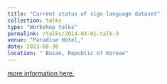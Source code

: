 ```yaml
---
title: "Current status of sign language dataset"
collection: talks
type: "Workshop talks"
permalink: /talks/2014-03-01-talk-3
venue: "Paradise Hotel,"
date: 2023-08-30
location: " Busan, Republic of Koreae"
---
```

[more information here.](https://sites.google.com/view/ro-man2023-workshop-speech/program?authuser=0)


